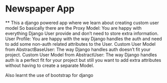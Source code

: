 # Newspaper App

** This a django powered app where we learn about creating custom user model 
So basically there are the Proxy Model: You are happy with everything Django User provide and don’t need to store extra information.
User Profile: You are happy with the way Django handles the auth and need to add some non-auth related attributes to the User.
Custom User Model from AbstractBaseUser: The way Django handles auth doesn’t fit your project.
Custom User Model from AbstractUser: The way Django handles auth is a perfect fit for your project but still you want to add extra attributes without having to create a separate Model.

Also learnt the use of bootstrap for django 